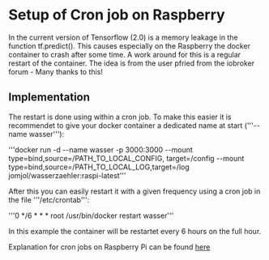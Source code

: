 # Setup of Cron job on Raspberry

In the current version of Tensorflow (2.0) is a memory leakage in the function tf.predict(). This causes especially on the Raspberry the docker container to crash after some time.
A work around for this is a regular restart of the container. The idea is from the user pfried from the iobroker forum - Many thanks to this!

## Implementation
The restart is done using within a cron job. To make this easier it is recommendet to give your docker container a dedicated name at start ('''--name wasser'''):

'''docker run -d --name wasser -p 3000:3000 --mount type=bind,source=/PATH_TO_LOCAL_CONFIG, target=/config --mount type=bind,source=/PATH_TO_LOCAL_LOG,target=/log jomjol/wasserzaehler:raspi-latest'''

After this you can easily restart it with a given frequency using a cron job in the file '''/etc/crontab''':

 '''0 */6 * * *   root    /usr/bin/docker restart wasser'''
 
 In this example the container will be restartet every 6 hours on the full hour.
 
 Explanation for cron jobs on Raspberry Pi can be found [here](http://raspberry.tips/raspberrypi-einsteiger/cronjob-auf-dem-raspberry-pi-einrichten)

